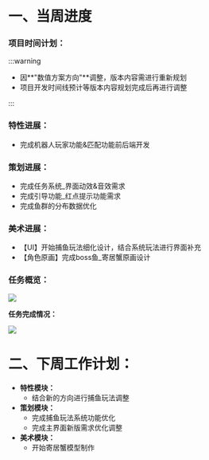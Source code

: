 # 一、当周进度
### 项目时间计划：
:::warning
+ 因**"数值方案方向"**调整，版本内容需进行重新规划
+ 项目开发时间线预计等版本内容规划完成后再进行调整

:::

### 特性进展：
+ 完成机器人玩家功能&匹配功能前后端开发

### 策划进展：
+ 完成任务系统_界面动效&音效需求
+ 完成引导功能_红点提示功能需求
+ 完成鱼群的分布数据优化

### 美术进展：
+ 【UI】开始捕鱼玩法细化设计，结合系统玩法进行界面补充
+ 【角色原画】完成boss鱼_寄居蟹原画设计

### 任务概览：
![](https://cdn.nlark.com/yuque/0/2024/png/12926950/1721387821819-c7d8b10c-d7d9-4b94-bd36-7e70041d8a83.png)

**任务完成情况：**

![](https://cdn.nlark.com/yuque/0/2024/png/12926950/1721387808706-6b80ff4c-b911-477f-b6d1-daae277309d7.png)

# 二、下周工作计划：
+ **特性模块：**
    - 结合新的方向进行捕鱼玩法调整
+ **策划模块：**
    - 完成捕鱼玩法系统功能优化
    - 完成主界面新版需求优化调整
+ **美术模块：**
    - 开始寄居蟹模型制作



